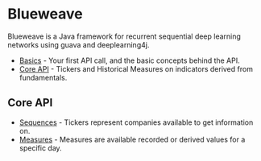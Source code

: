 # Blueweave

Blueweave is a Java framework for recurrent sequential deep learning networks using
 guava and deeplearning4j.

* [Basics](/user-guide/basics/) - Your first API call, and the basic concepts behind the API.
* [Core API](/user-guide/core/) - Tickers and Historical Measures on indicators derived from fundamentals.

## Core API

* [Sequences](/api/rest-tickers-v1/) - Tickers represent companies available to get information on.
* [Measures](/api/rest-measures-v1/) - Measures are available recorded or derived values for a specific day.

